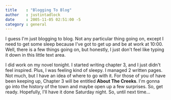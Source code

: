 ```yaml
---
title    : "Blogging To Blog"
author   : justintadlock
date     : 2005-11-05 02:51:00 -5
category : general
---
```


I guess I'm just blogging to blog.  Not any particular thing going on, except I need to get some sleep because I've got to get up and be at work at 10:00.  Well, there is a few things going on, but honestly, I just don't feel like typing it down in this little text area.

I did work on my novel tonight.  I started writing chapter 3, and I just didn't feel inspired.  Plus, I was feeling kind of sleepy.  I managed 2 written pages.  Not much, but I have an idea of where to go with it.  For those of you of have been keeping up, Chapter 3 will be entitled <strong> About The Creeks</strong>.  I'm gonna go into the history of the town and maybe open up a few surprises.  So, get ready.  Hopefully, I'll have it done Saturday night.  So, until next time...
